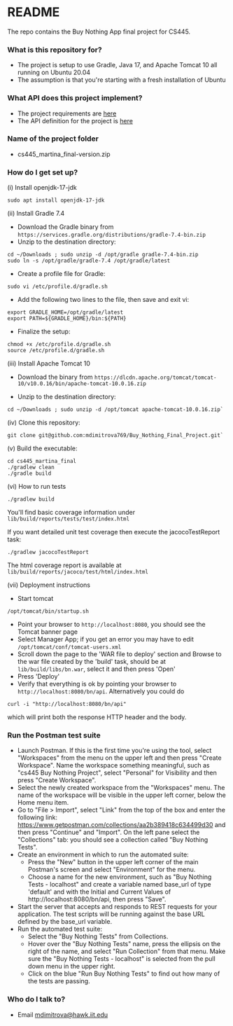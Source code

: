 # README #

The repo contains the Buy Nothing App final project for CS445.

### What is this repository for? ###

* The project is setup to use Gradle, Java 17, and Apache Tomcat 10 all running on Ubuntu 20.04
* The assumption is that you're starting with a fresh installation of Ubuntu

### What API does this project implement? ###

* The project requirements are [here](http://cs.iit.edu/~virgil/cs445/mail.spring2022/project/project.html)
* The API definition for the project is [here](http://cs.iit.edu/~virgil/cs445/mail.spring2022/project/project-api.html)

### Name of the project folder ###
* cs445_martina_final-version.zip

### How do I get set up? ###

(i) Install openjdk-17-jdk

`sudo apt install openjdk-17-jdk`

(ii) Install Gradle 7.4

* Download the Gradle binary from `https://services.gradle.org/distributions/gradle-7.4-bin.zip`
* Unzip to the destination directory:
```
cd ~/Downloads ; sudo unzip -d /opt/gradle gradle-7.4-bin.zip
sudo ln -s /opt/gradle/gradle-7.4 /opt/gradle/latest
```
* Create a profile file for Gradle:
```
sudo vi /etc/profile.d/gradle.sh
```
* Add the following two lines to the file, then save and exit vi:
```
export GRADLE_HOME=/opt/gradle/latest
export PATH=${GRADLE_HOME}/bin:${PATH}
```
* Finalize the setup:
```
chmod +x /etc/profile.d/gradle.sh
source /etc/profile.d/gradle.sh
```

(iii) Install Apache Tomcat 10

* Download the binary from `https://dlcdn.apache.org/tomcat/tomcat-10/v10.0.16/bin/apache-tomcat-10.0.16.zip`

* Unzip to the destination directory:
```
cd ~/Downloads ; sudo unzip -d /opt/tomcat apache-tomcat-10.0.16.zip`
```
(iv) Clone this repository:
```
git clone git@github.com:mdimitrova769/Buy_Nothing_Final_Project.git`
```
(v) Build the executable:
```
cd cs445_martina_final
./gradlew clean
./gradle build
```

(vi) How to run tests

```
./gradlew build
```
You'll find basic coverage information under `lib/build/reports/tests/test/index.html`

If you want detailed unit test coverage then execute the jacocoTestReport task:
```
./gradlew jacocoTestReport
```
The html coverage report is available at `lib/build/reports/jacoco/test/html/index.html`

(vii) Deployment instructions

* Start tomcat
```
/opt/tomcat/bin/startup.sh
```
* Point your browser to `http://localhost:8080`, you should see the Tomcat banner page
* Select Manager App; if you get an error you may have to edit `/opt/tomcat/conf/tomcat-users.xml`
* Scroll down the page to the 'WAR file to deploy' section and Browse to the war file created by the 'build' task, should be at `lib/build/libs/bn.war`, select it and then press 'Open'
* Press 'Deploy'
* Verify that everything is ok by pointing your browser to `http://localhost:8080/bn/api`.  Alternatively you could do
```
curl -i "http://localhost:8080/bn/api"
```
which will print both the response HTTP header and the body.

### Run the Postman test suite

* Launch Postman. If this is the first time you're using the tool, select "Workspaces" from the menu on the upper left and then press "Create Workspace". Name the workspace something meaningful, such as "cs445 Buy Nothing Project", select "Personal" for Visibility and then press "Create Workspace".
* Select the newly created workspace from the "Workspaces" menu. The name of the workspace will be visible in the upper left corner, below the Home menu item.
* Go to "File > Import", select "Link" from the top of the box and enter the following link: https://www.getpostman.com/collections/aa2b389418c634499d30 and then press "Continue" and "Import". On the left pane select the "Collections" tab: you should see a collection called "Buy Nothing Tests".
* Create an environment in which to run the automated suite:
    + Press the "New" button in the upper left corner of the main Postman's screen and select "Environment" for the menu.
    + Choose a name for the new environment, such as "Buy Nothing Tests - localhost" and create a variable named base_url of type 'default' and with the Initial and Current Values of http://localhost:8080/bn/api, then press "Save".
* Start the server that accepts and responds to REST requests for your application. The test scripts will be running against the base URL defined by the base_url variable.
* Run the automated test suite:
    + Select the "Buy Nothing Tests" from Collections.
    + Hover over the "Buy Nothing Tests" name, press the ellipsis on the right of the name, and select "Run Collection" from that menu.
  Make sure the "Buy Nothing Tests - localhost" is selected from the pull down menu in the upper right.
    + Click on the blue "Run Buy Nothing Tests" to find out how many of the tests are passing.

### Who do I talk to? ###

* Email mdimitrova@hawk.iit.edu
